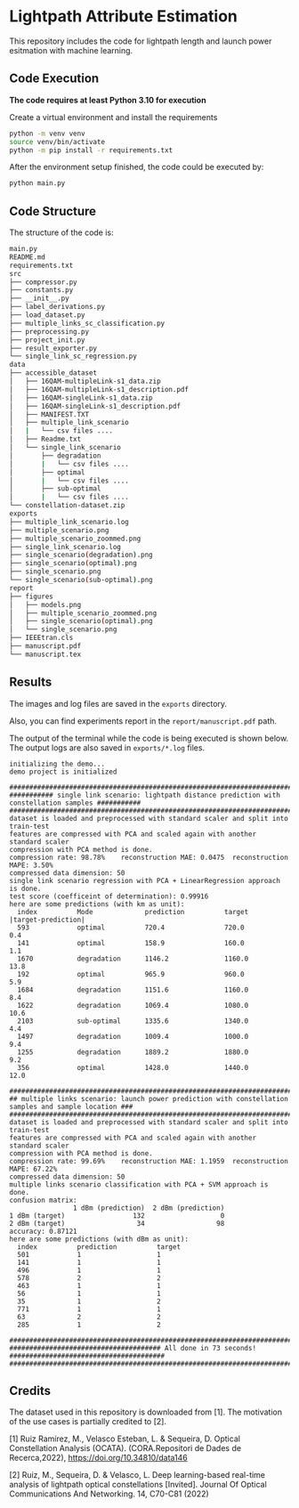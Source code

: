 # Lightpath Attribute Estimation
This repository includes the code for lightpath length and launch power esitmation with machine learning.

## Code Execution
**The code requires at least Python 3.10 for execution**

Create a virtual environment and install the requirements
```sh
python -m venv venv
source venv/bin/activate
python -m pip install -r requirements.txt
```
After the environment setup finished, the code could be executed by:
```sh
python main.py
```

## Code Structure
The structure of the code is:
```sh
main.py
README.md
requirements.txt
src
├── compressor.py
├── constants.py
├── __init__.py
├── label_derivations.py
├── load_dataset.py
├── multiple_links_sc_classification.py
├── preprocessing.py
├── project_init.py
├── result_exporter.py
└── single_link_sc_regression.py
data
├── accessible_dataset
│   ├── 16QAM-multipleLink-s1_data.zip
│   ├── 16QAM-multipleLink-s1_description.pdf
│   ├── 16QAM-singleLink-s1_data.zip
│   ├── 16QAM-singleLink-s1_description.pdf
│   ├── MANIFEST.TXT
│   ├── multiple_link_scenario
│   |   └── csv files ....
│   ├── Readme.txt
│   └── single_link_scenario
│       ├── degradation
│       |   └── csv files ....
│       ├── optimal
│       |   └── csv files ....
│       ├── sub-optimal
│       |   └── csv files ....
└── constellation-dataset.zip
exports
├── multiple_link_scenario.log
├── multiple_scenario.png
├── multiple_scenario_zoommed.png
├── single_link_scenario.log
├── single_scenario(degradation).png
├── single_scenario(optimal).png
├── single_scenario.png
└── single_scenario(sub-optimal).png
report
├── figures
│   ├── models.png
│   ├── multiple_scenario_zoommed.png
│   ├── single_scenario(optimal).png
│   └── single_scenario.png
├── IEEEtran.cls
├── manuscript.pdf
└── manuscript.tex
```

## Results
The images and log files are saved in the `exports` directory.

Also, you can find experiments report in the `report/manuscript.pdf` path.

The output of the terminal while the code is being executed is shown below. The output logs are also saved in `exports/*.log` files.
```
initializing the demo...
demo project is initialized

######################################################################################################
########### single link scenario: lightpath distance prediction with constellation samples ###########
######################################################################################################
dataset is loaded and preprocessed with standard scaler and split into train-test
features are compressed with PCA and scaled again with another standard scaler
compression with PCA method is done.
compression rate: 98.78%	reconstruction MAE: 0.0475	reconstruction MAPE: 3.50%
compressed data dimension: 50
single link scenario regression with PCA + LinearRegression approach is done.
test score (coefficeint of determination): 0.99916
here are some predictions (with km as unit):
  index          Mode             prediction          target          |target-prediction|
  593            optimal          720.4               720.0           0.4
  141            optimal          158.9               160.0           1.1
  1670           degradation      1146.2              1160.0          13.8
  192            optimal          965.9               960.0           5.9
  1684           degradation      1151.6              1160.0          8.4
  1622           degradation      1069.4              1080.0          10.6
  2103           sub-optimal      1335.6              1340.0          4.4
  1497           degradation      1009.4              1000.0          9.4
  1255           degradation      1889.2              1880.0          9.2
  356            optimal          1428.0              1440.0          12.0

######################################################################################################
## multiple links scenario: launch power prediction with constellation samples and sample location ###
######################################################################################################
dataset is loaded and preprocessed with standard scaler and split into train-test
features are compressed with PCA and scaled again with another standard scaler
compression with PCA method is done.
compression rate: 99.69%	reconstruction MAE: 1.1959	reconstruction MAPE: 67.22%
compressed data dimension: 50
multiple links scenario classification with PCA + SVM approach is done.
confusion matrix:
                1 dBm (prediction)  2 dBm (prediction)
1 dBm (target)                 132                   0
2 dBm (target)                  34                  98
accuracy: 0.87121
here are some predictions (with dBm as unit):
  index          prediction          target
  501            1                   1              
  141            1                   1              
  496            1                   1              
  578            2                   2              
  463            1                   1              
  56             1                   1              
  35             1                   2              
  771            1                   1              
  63             2                   2              
  285            1                   2              

######################################################################################################
###################################### All done in 73 seconds! #######################################
######################################################################################################
```

## Credits
The dataset used in this repository is downloaded from [1].
The motivation of the use cases is partially credited to [2].

[1] Ruiz Ramı́rez, M., Velasco Esteban, L. & Sequeira, D. Optical Constellation Analysis (OCATA). (CORA.Repositori de Dades de Recerca,2022), https://doi.org/10.34810/data146

[2] Ruiz, M., Sequeira, D. & Velasco, L. Deep learning-based real-time analysis of lightpath optical constellations [Invited]. Journal Of Optical Communications And Networking. 14, C70-C81 (2022)
